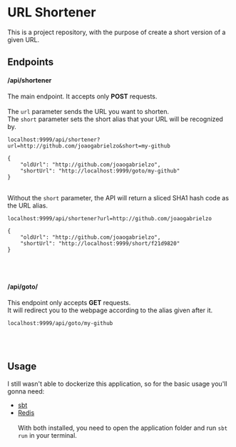 # URL Shortener

This is a project repository, with the purpose of create a short version of a given URL.  

## Endpoints

#### /api/shortener  

The main endpoint. It accepts only **POST** requests.  
&nbsp;
&nbsp;  
The `url` parameter sends the URL you want to shorten.  
The `short` parameter sets the short alias that your URL will be recognized by.
```
localhost:9999/api/shortener?url=http://github.com/joaogabrielzo&short=my-github  

{
    "oldUrl": "http://github.com/joaogabrielzo",
    "shortUrl": "http://localhost:9999/goto/my-github"
}
```  
&nbsp;  
Without the `short` parameter, the API will return a sliced SHA1 hash code as the URL alias.  
```
localhost:9999/api/shortener?url=http://github.com/joaogabrielzo  

{
    "oldUrl": "http://github.com/joaogabrielzo",
    "shortUrl": "http://localhost:9999/short/f21d9820"
}
```  
&nbsp;  
&nbsp;  
#### /api/goto/

This endpoint only accepts **GET** requests.  
It will redirect you to the webpage according to the alias given after it.

```
localhost:9999/api/goto/my-github
```
&nbsp;  
&nbsp;  
## Usage  

I still wasn't able to dockerize this application, so for the basic usage you'll gonna need:  
- [sbt](https://www.scala-sbt.org/)
- [Redis](https://redis.io/)  
&nbsp;  
With both installed, you need to open the application folder and run `sbt run` in your terminal.
